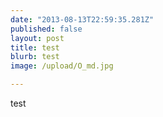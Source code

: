 ```yaml
---
date: "2013-08-13T22:59:35.281Z"
published: false
layout: post
title: test
blurb: test
image: /upload/O_md.jpg

---
```


test
